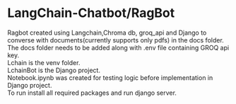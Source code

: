 # LangChain-Chatbot/RagBot
Ragbot created using Langchain,Chroma db, groq_api and Django to converse with documents(currently supports only pdfs) in the docs folder.<br />
The docs folder needs to be added along with .env file containing GROQ api key.<br />
Lchain is the venv folder.<br />
LchainBot is the Django project.<br />
Notebook.ipynb was created for testing logic before implementation in Django project.<br />
To run install all required packages and run django server.<br />
